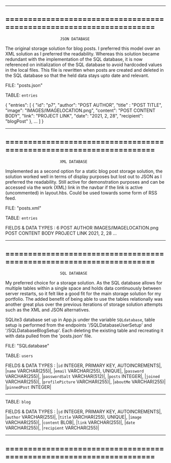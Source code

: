 --------------------------------------------------------------------
====================================================================
--------------------------------------------------------------------
                            JSON DATABASE

The original storage solution for blog posts. I preferred this model over an XML solution as I preferred
the readability. Whereas this solution became redundant with the implementation of the SQL database, it is
now referenced on initialization of the SQL database to avoid hardcoded values in the local files. This file
is rewritten when posts are created and deleted in the SQL database so that the held data stays upto date and
relevant.

FILE: "posts.json"

TABLE: `entries`

{
    "entries": [ 
            { 
                "id": "p7",
                "author": "POST AUTHOR",
                "title" : "POST TITLE",
                "image": "IMAGES/IMAGELOCATION.png",
                "content": "POST CONTENT BODY",
                "link": "PROJECT LINK",
                "date": "2021, 2, 28",
                "recipient": "blogPost"
            },
            ...
    ]
}


--------------------------------------------------------------------
====================================================================
--------------------------------------------------------------------
                            XML DATABASE

Implemented as a second option for a static blog post storage solution, 
the solution worked well in terms of display purposes but lost out to JSON as I preferred
the readability.
Still active for demonstration purposes and can be accessed via the work (XML) link in the navbar if
the link is active (uncommented) in layout.hbs.
Could be used towards some form of RSS feed.

FILE: "posts.xml"

TABLE: `entries`

FIELDS & DATA TYPES :
<entries>
    <post id="6">
        <postId>6</postId>
        <author>POST AUTHOR</author>
        <title>POST TITLE</title>
        <image>IMAGES/IMAGELOCATION.png</image>
        <content>POST CONTENT BODY</content>
        <link>PROJECT LINK</link>
        <date>2021, 2, 28</date>
    </post>
    ...
</entries>


--------------------------------------------------------------------
====================================================================
--------------------------------------------------------------------

                            SQL DATABASE

My preferred choice for a storage solution. As the SQL database allows for multiple tables within a single space
and holds data continuously between server restarts, so it felt like a good fit for the main storage solution for my portfolio.
The added benefit of being able to use the tables relationally was another great plus over the previous iterations of storage solution
attempts such as the XML and JSON alternatives.

SQLite3 database set up in App.js under the variable `SQLdatabase`, table setup is performed from the endpoints '/SQLDatabaseUserSetup' and '/SQLDatabaseBlogSetup'.
Each deleting the existing table and recreating it with data pulled from the 'posts.json' file.

FILE: "SQLdatabase"

TABLE: `users`

FIELDS & DATA TYPES : 
|`id` INTEGER, PRIMARY KEY, AUTOINCREMENTS|,
|`name` VARCHAR(255)|,
|`email` VARCHAR(255), UNIQUE|,
|`password` VARCHAR(255)|,
|`passwordSalt` VARCHAR(512)|,
|`posts` INTEGER|,
|`joined` VARCHAR(255)|,
|`profilePicture` VARCHAR(255)|,
|`aboutMe` VARCHAR(255)|
|`pinnedPost` INTEGER|

----------------------------------------------------------------------

TABLE: `blog`

FIELDS & DATA TYPES : 
|`id` INTEGER, PRIMARY KEY, AUTOINCREMENTS|,
|`author` VARCHAR(255)|,
|`title` VARCHAR(255), UNIQUE|,
|`image` VARCHAR(255)|,
|`content` BLOB|,
|`link` VARCHAR(255)|,
|`date` VARCHAR(255)|,
|`recipient` VARCHAR(255)|


--------------------------------------------------------------------
====================================================================
--------------------------------------------------------------------